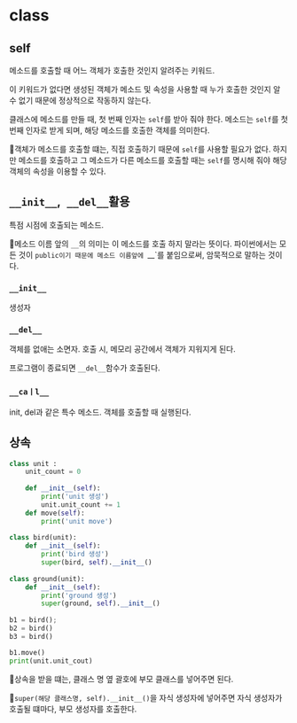 # class

## self

메소드를 호출할 때 어느 객체가 호출한 것인지 알려주는 키워드.

이 키워드가 없다면 생성된 객체가 메소드 및 속성을 사용할 때 누가 호출한 것인지 알 수 없기 때문에 정상적으로 작동하지 않는다.

클래스에 메소드를 만들 때, 첫 번째 인자는 `self`를 받아 줘야 한다. 메소드는 `self`를 첫 번째 인자로 받게 되며, 해당 메소드를 호출한 객체를 의미한다.



:pushpin:객체가 메소드를 호출할 떄는, 직접 호출하기 때문에 `self`를 사용할 필요가 없다. 하지만 메소드를 호출하고 그 메소드가 다른 메소드를 호출할 때는 `self`를 명시해 줘야 해당 객체의 속성을 이용할 수 있다.



## `__init__`,` __del__`활용

특점 시점에 호출되는 메소드. 

:pushpin:메소드 이름 앞의 `__`의 의미는 이 메소드를 호출 하지 말라는 뜻이다. 파이썬에서는 모든 것이 `public이기 때문에 메소드 이름앞에 `__`를 붙임으로써, 암묵적으로 말하는 것이다.

### `__init__`

생성자

### `__del__`

객체를 없애는 소면자. 호출 시, 메모리 공간에서 객체가 지워지게 된다.

프로그램이 종료되면 `__del__`함수가 호출된다.

### `__caㅣl__`

init, del과 같은 특수 메소드. 객체를 호출할 때 실행된다.



## 상속

```python
class unit :
    unit_count = 0
    
    def __init__(self):
        print('unit 생성')
        unit.unit_count += 1
    def move(self):
        print('unit move')
        
class bird(unit):
    def __init__(self):
        print('bird 생성')
        super(bird, self).__init__()
        
class ground(unit):
    def __init__(self):
        print('ground 생성')
        super(ground, self).__init__()
        
b1 = bird();
b2 = bird()
b3 = bird()

b1.move()
print(unit.unit_cout)
```

:pushpin:상속을 받을 떄는, 클래스 명 옆 괄호에 부모 클래스를 넣어주면 된다.

:pushpin:`super(해당 클래스명, self).__init__()`을 자식 생성자에 넣어주면 자식 생성자가 호출될 떄마다, 부모 생성자를 호출한다.